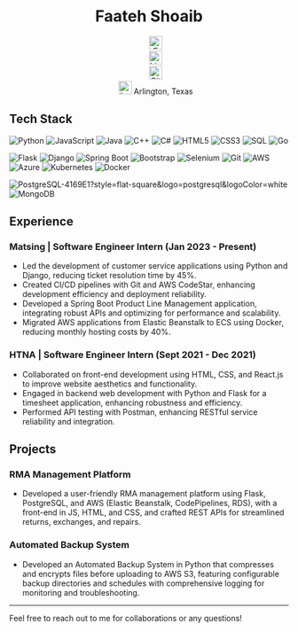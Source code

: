 <h1 align="center">Faateh Shoaib</h1>
<ul style="list-style-type: none; text-align: center;">
  <li>
    <a href="mailto:faateh.work@gmail.com">
      <img src="https://img.icons8.com/fluent/48/000000/email-open.png" alt="Email" width="24"/>
    </a>
  </li>
  <li>
    <a href="https://www.linkedin.com/in/faateh-s">
      <img src="https://img.icons8.com/fluent/48/000000/linkedin.png" alt="LinkedIn" width="24"/>
    </a>
  </li>
  <li>
    <a href="https://github.com/Faateh-personal">
      <img src="https://img.icons8.com/fluent/48/000000/github.png" alt="GitHub" width="24"/>
    </a>
  </li>
  <li>
    <img src="https://img.icons8.com/fluent/48/000000/map-marker.png" alt="Location" width="24"/>
    Arlington, Texas
  </li>
</ul>


## Tech Stack

<p>
  <img src="https://img.shields.io/badge/Python-3776AB?style=flat-square&logo=python&logoColor=white" alt="Python">
  <img src="https://img.shields.io/badge/JavaScript-F7DF1E?style=flat-square&logo=javascript&logoColor=black" alt="JavaScript">
  <img src="https://img.shields.io/badge/Java-007396?style=flat-square&logo=java&logoColor=white" alt="Java">
  <img src="https://img.shields.io/badge/C++-00599C?style=flat-square&logo=cplusplus&logoColor=white" alt="C++">
  <img src="https://img.shields.io/badge/C%23-239120?style=flat-square&logo=csharp&logoColor=white" alt="C#">
  <img src="https://img.shields.io/badge/HTML5-E34F26?style=flat-square&logo=html5&logoColor=white" alt="HTML5">
  <img src="https://img.shields.io/badge/CSS3-1572B6?style=flat-square&logo=css3&logoColor=white" alt="CSS3">
  <img src="https://img.shields.io/badge/SQL-4479A1?style=flat-square&logo=sql&logoColor=white" alt="SQL">
  <img src="https://img.shields.io/badge/Go-00ADD8?style=flat-square&logo=go&logoColor=white" alt="Go">
</p>
<p>
  <img src="https://img.shields.io/badge/Flask-000000?style=flat-square&logo=flask&logoColor=white" alt="Flask">
  <img src="https://img.shields.io/badge/Django-092E20?style=flat-square&logo=django&logoColor=white" alt="Django">
  <img src="https://img.shields.io/badge/Spring_Boot-6DB33F?style=flat-square&logo=springboot&logoColor=white" alt="Spring Boot">
  <img src="https://img.shields.io/badge/Bootstrap-7952B3?style=flat-square&logo=bootstrap&logoColor=white" alt="Bootstrap">
  <img src="https://img.shields.io/badge/Selenium-43B02A?style=flat-square&logo=selenium&logoColor=white" alt="Selenium">
  <img src="https://img.shields.io/badge/Git-F05032?style=flat-square&logo=git&logoColor=white" alt="Git">
  <img src="https://img.shields.io/badge/AWS-FF9900?style=flat-square&logo=amazonaws&logoColor=white" alt="AWS">
  <img src="https://img.shields.io/badge/Azure-0089D6?style=flat-square&logo=microsoftazure&logoColor=white" alt="Azure">
  <img src="https://img.shields.io/badge/Kubernetes-326CE5?style=flat-square&logo=kubernetes&logoColor=white" alt="Kubernetes">
  <img src="https://img.shields.io/badge/Docker-2496ED?style=flat-square&logo=docker&logoColor=white" alt="Docker">
</p>
<p>
  <img src="https://img.shields.io/badge/RDS-527FFF?style=flat-square&logo=amazonrds&logoColor=white" alt="PostgreSQL-4169E1?style=flat-square&logo=postgresql&logoColor=white" alt="PostgreSQL">
  <img src="https://img.shields.io/badge/MongoDB-47A248?style=flat-square&logo=mongodb&logoColor=white" alt="MongoDB">
</p>

## Experience

### Matsing | Software Engineer Intern (Jan 2023 - Present)

- Led the development of customer service applications using Python and Django, reducing ticket resolution time by 45%.
- Created CI/CD pipelines with Git and AWS CodeStar, enhancing development efficiency and deployment reliability.
- Developed a Spring Boot Product Line Management application, integrating robust APIs and optimizing for performance and scalability.
- Migrated AWS applications from Elastic Beanstalk to ECS using Docker, reducing monthly hosting costs by 40%.

### HTNA | Software Engineer Intern (Sept 2021 - Dec 2021)

- Collaborated on front-end development using HTML, CSS, and React.js to improve website aesthetics and functionality.
- Engaged in backend web development with Python and Flask for a timesheet application, enhancing robustness and efficiency.
- Performed API testing with Postman, enhancing RESTful service reliability and integration.

## Projects

### RMA Management Platform

- Developed a user-friendly RMA management platform using Flask, PostgreSQL, and AWS (Elastic Beanstalk, CodePipelines, RDS), with a front-end in JS, HTML, and CSS, and crafted REST APIs for streamlined returns, exchanges, and repairs.

### Automated Backup System

- Developed an Automated Backup System in Python that compresses and encrypts files before uploading to AWS S3, featuring configurable backup directories and schedules with comprehensive logging for monitoring and troubleshooting.

---

Feel free to reach out to me for collaborations or any questions!
